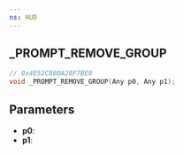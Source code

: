 ```yaml
---
ns: HUD
---
```

## _PROMPT_REMOVE_GROUP

```c
// 0x4E52C800A28F7BE8
void _PROMPT_REMOVE_GROUP(Any p0, Any p1);
```

## Parameters
* **p0**:
* **p1**:
